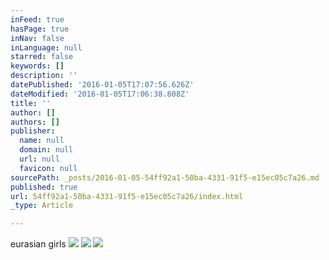 ```yaml
---
inFeed: true
hasPage: true
inNav: false
inLanguage: null
starred: false
keywords: []
description: ''
datePublished: '2016-01-05T17:07:56.626Z'
dateModified: '2016-01-05T17:06:38.808Z'
title: ''
author: []
authors: []
publisher:
  name: null
  domain: null
  url: null
  favicon: null
sourcePath: _posts/2016-01-05-54ff92a1-50ba-4331-91f5-e15ec05c7a26.md
published: true
url: 54ff92a1-50ba-4331-91f5-e15ec05c7a26/index.html
_type: Article

---
```

eurasian girls
![](https://the-grid-user-content.s3-us-west-2.amazonaws.com/c0aa2ea9-2271-41b9-bf7d-af9d2da692a6.jpg)
![](https://the-grid-user-content.s3-us-west-2.amazonaws.com/4acb224c-0d3c-44b2-a0e3-13fc0e275c20.jpg)
![](https://the-grid-user-content.s3-us-west-2.amazonaws.com/f061f3b3-327b-465e-93a2-c8ae0ec20725.png)